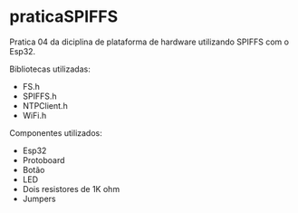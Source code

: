 # praticaSPIFFS
Pratica 04 da diciplina de plataforma de hardware utilizando SPIFFS com o Esp32.

Bibliotecas utilizadas:
- FS.h
- SPIFFS.h
- NTPClient.h
- WiFi.h

Componentes utilizados:
- Esp32
- Protoboard
- Botão
- LED
- Dois resistores de 1K ohm
- Jumpers
